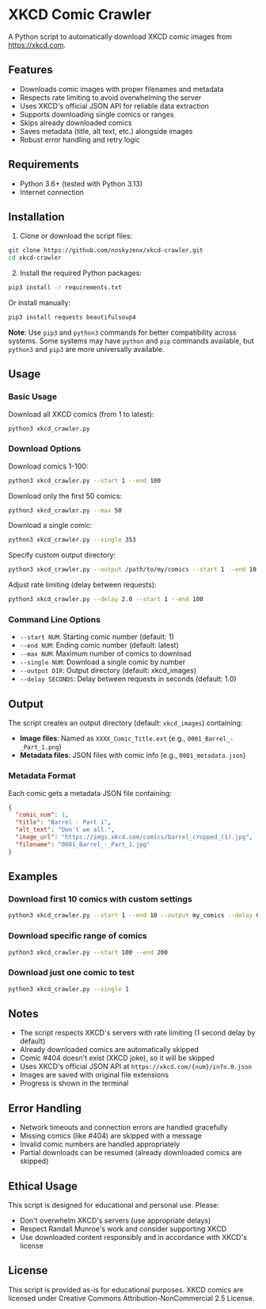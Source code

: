 # XKCD Comic Crawler

A Python script to automatically download XKCD comic images from https://xkcd.com.

## Features

- Downloads comic images with proper filenames and metadata
- Respects rate limiting to avoid overwhelming the server
- Uses XKCD's official JSON API for reliable data extraction
- Supports downloading single comics or ranges
- Skips already downloaded comics
- Saves metadata (title, alt text, etc.) alongside images
- Robust error handling and retry logic

## Requirements

- Python 3.6+ (tested with Python 3.13)
- Internet connection

## Installation

1. Clone or download the script files:
```bash
git clone https://github.com/noskyzenx/xkcd-crawler.git
cd xkcd-crawler
```

2. Install the required Python packages:

```bash
pip3 install -r requirements.txt
```

Or install manually:
```bash
pip3 install requests beautifulsoup4
```

**Note**: Use `pip3` and `python3` commands for better compatibility across systems. Some systems may have `python` and `pip` commands available, but `python3` and `pip3` are more universally available.

## Usage

### Basic Usage

Download all XKCD comics (from 1 to latest):
```bash
python3 xkcd_crawler.py
```

### Download Options

Download comics 1-100:
```bash
python3 xkcd_crawler.py --start 1 --end 100
```

Download only the first 50 comics:
```bash
python3 xkcd_crawler.py --max 50
```

Download a single comic:
```bash
python3 xkcd_crawler.py --single 353
```

Specify custom output directory:
```bash
python3 xkcd_crawler.py --output /path/to/my/comics --start 1 --end 10
```

Adjust rate limiting (delay between requests):
```bash
python3 xkcd_crawler.py --delay 2.0 --start 1 --end 100
```

### Command Line Options

- `--start NUM`: Starting comic number (default: 1)
- `--end NUM`: Ending comic number (default: latest)
- `--max NUM`: Maximum number of comics to download
- `--single NUM`: Download a single comic by number
- `--output DIR`: Output directory (default: xkcd_images)
- `--delay SECONDS`: Delay between requests in seconds (default: 1.0)

## Output

The script creates an output directory (default: `xkcd_images`) containing:

- **Image files**: Named as `XXXX_Comic_Title.ext` (e.g., `0001_Barrel_-_Part_1.png`)
- **Metadata files**: JSON files with comic info (e.g., `0001_metadata.json`)

### Metadata Format

Each comic gets a metadata JSON file containing:
```json
{
  "comic_num": 1,
  "title": "Barrel - Part 1",
  "alt_text": "Don't we all.",
  "image_url": "https://imgs.xkcd.com/comics/barrel_cropped_(1).jpg",
  "filename": "0001_Barrel_-_Part_1.jpg"
}
```

## Examples

### Download first 10 comics with custom settings
```bash
python3 xkcd_crawler.py --start 1 --end 10 --output my_comics --delay 0.5
```

### Download specific range of comics
```bash
python3 xkcd_crawler.py --start 100 --end 200
```

### Download just one comic to test
```bash
python3 xkcd_crawler.py --single 1
```

## Notes

- The script respects XKCD's servers with rate limiting (1 second delay by default)
- Already downloaded comics are automatically skipped
- Comic #404 doesn't exist (XKCD joke), so it will be skipped
- Uses XKCD's official JSON API at `https://xkcd.com/{num}/info.0.json`
- Images are saved with original file extensions
- Progress is shown in the terminal

## Error Handling

- Network timeouts and connection errors are handled gracefully
- Missing comics (like #404) are skipped with a message
- Invalid comic numbers are handled appropriately
- Partial downloads can be resumed (already downloaded comics are skipped)

## Ethical Usage

This script is designed for educational and personal use. Please:
- Don't overwhelm XKCD's servers (use appropriate delays)
- Respect Randall Munroe's work and consider supporting XKCD
- Use downloaded content responsibly and in accordance with XKCD's license

## License

This script is provided as-is for educational purposes. XKCD comics are licensed under Creative Commons Attribution-NonCommercial 2.5 License.
